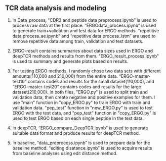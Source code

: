 ## TCR data analysis and modeling
1. In Data_process, “CDR3 and peptide data preprocess.ipynb” is used to process raw data at the first place. “ERGOdata_process.ipynb”  is used to generate train+validation and test data for ERGO methods. “repetitive data process_ae.ipynb” and “repetitive data process_lstm” are used to remove repetitive data among train, validation and test datasets.

2. ERGO-result contains summaries about data sizes used in ERGO and deepTCR methods and results from them. "ERGO_result_process.ipynb" is used to summary and generate plots based on results.

3. For testing ERGO methods, I randomly chose two data sets with different amounts(110,000 and 210,000) from the entire data. “ERGO-master-test10” contains codes and results for the small dataset(110,000), and “ERGO-master-test20” contains codes and results for the large dataset(210,000). In both files, "ERGO.py" is used to split train and validation data, then create negative and positive examples for them. I use "main" function in "copy_ERGO.py" to train ERGO with train and validation data. "pep_test" function in "new_ERGO.py" is used to test ERGO with the test data, and "pep_test" function in "copy_ERGO.py" is used to test ERGO based on each single peptide in the test data.

4. In deepTCR, “ERGO_compare_DeepTCR.ipynb” is used to generate suitable data format and produce results for deepTCR method.

5. In baseline, “data_preprocess.ipynb” is used to prepare data for the baseline method.  “editing disatance.ipynb” is used to acquire results from baseline analyses using edit distance method. 
